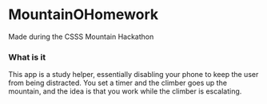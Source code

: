 # MountainOHomework

Made during the CSSS Mountain Hackathon

### What is it 
This app is a study helper, essentially disabling your phone to keep the user from being distracted.
You set a timer and the climber goes up the mountain, and the idea is that you work while the climber is escalating. 
